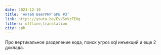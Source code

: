 ```yaml
---
date: 2021-12-10
title: 'митап BeerPHP SPB #3'
link: https://youtu.be/EvVSxVzFEUg
filters: offline,translation
city: spb
---
```


Про вертикальное разделение кода, поиск угроз sql инъекций и еще 2 доклада.
